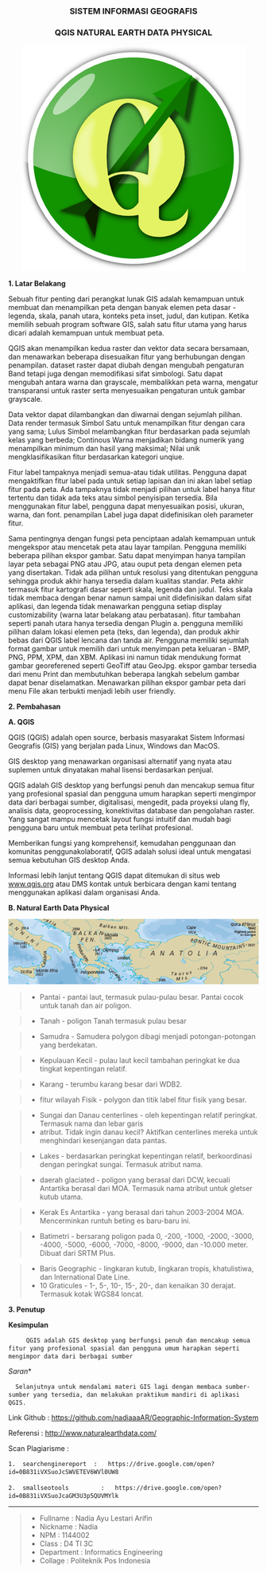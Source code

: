 <h3 align="center">SISTEM INFORMASI GEOGRAFIS</h3>
<h3 align="center">
QGIS NATURAL EARTH DATA PHYSICAL
</h3>


<p align="center">
  <img src="https://github.com/nadiaaaAR/Geographic-Information-System/blob/master/img/QGIS.png">
</p>


**1. Latar Belakang**

Sebuah fitur penting dari perangkat lunak GIS adalah kemampuan untuk membuat dan menampilkan peta dengan banyak elemen peta dasar - legenda, skala, panah utara, konteks peta inset, judul, dan kutipan. Ketika memilih sebuah program software GIS, salah satu fitur utama yang harus dicari adalah kemampuan untuk membuat peta.

QGIS akan menampilkan kedua raster dan vektor data secara bersamaan, dan menawarkan beberapa disesuaikan fitur yang berhubungan dengan penampilan. dataset raster dapat diubah dengan mengubah pengaturan Band tetapi juga dengan memodifikasi sifat simbologi. Satu dapat mengubah antara warna dan grayscale, membalikkan peta warna, mengatur transparansi untuk raster serta menyesuaikan pengaturan untuk gambar grayscale.

Data vektor dapat dilambangkan dan diwarnai dengan sejumlah pilihan. Data render termasuk Simbol Satu untuk menampilkan fitur dengan cara yang sama; Lulus Simbol melambangkan fitur berdasarkan pada sejumlah kelas yang berbeda; Continous Warna menjadikan bidang numerik yang menampilkan minimum dan hasil yang maksimal; Nilai unik mengklasifikasikan fitur berdasarkan kategori unqiue.

Fitur label tampaknya menjadi semua-atau tidak utilitas. Pengguna dapat mengaktifkan fitur label pada untuk setiap lapisan dan ini akan label setiap fitur pada peta. Ada tampaknya tidak menjadi pilihan untuk label hanya fitur tertentu dan tidak ada teks atau simbol penyisipan tersedia. Bila menggunakan fitur label, pengguna dapat menyesuaikan posisi, ukuran, warna, dan font. penampilan Label juga dapat didefinisikan oleh parameter fitur.

Sama pentingnya dengan fungsi peta penciptaan adalah kemampuan untuk mengekspor atau mencetak peta atau layar tampilan. Pengguna memiliki beberapa pilihan ekspor gambar. Satu dapat menyimpan hanya tampilan layar peta sebagai PNG atau JPG, atau ouput peta dengan elemen peta yang disertakan. Tidak ada pilihan untuk resolusi yang ditentukan pengguna sehingga produk akhir hanya tersedia dalam kualitas standar. Peta akhir termasuk fitur kartografi dasar seperti skala, legenda dan judul. Teks skala tidak membaca dengan benar namun sampai unit didefinisikan dalam sifat aplikasi, dan legenda tidak menawarkan pengguna setiap display customizability (warna latar belakang atau perbatasan). fitur tambahan seperti panah utara hanya tersedia dengan Plugin a. pengguna memiliki pilihan dalam lokasi elemen peta (teks, dan legenda), dan produk akhir bebas dari QGIS label lencana dan tanda air. Pengguna memiliki sejumlah format gambar untuk memilih dari untuk menyimpan peta keluaran - BMP, PNG, PPM, XPM, dan XBM. Aplikasi ini namun tidak mendukung format gambar georeferened seperti GeoTiff atau GeoJpg. ekspor gambar tersedia dari menu Print dan membutuhkan beberapa langkah sebelum gambar dapat benar diselamatkan. Menawarkan pilihan ekspor gambar peta dari menu File akan terbukti menjadi lebih user friendly.



**2. Pembahasan**

**A. QGIS**

QGIS (QGIS) adalah open source, berbasis masyarakat Sistem Informasi Geografis (GIS) yang berjalan pada Linux, Windows dan MacOS.
 
GIS desktop yang menawarkan organisasi alternatif yang nyata atau suplemen untuk dinyatakan mahal lisensi berdasarkan penjual.
 
QGIS adalah GIS desktop yang berfungsi penuh dan mencakup semua fitur yang profesional spasial dan pengguna umum harapkan seperti mengimpor data dari berbagai sumber, digitalisasi, mengedit, pada proyeksi ulang fly, analisis data, geoprocessing, konektivitas database dan pengolahan raster. Yang sangat mampu mencetak layout fungsi intuitif dan mudah bagi pengguna baru untuk membuat peta terlihat profesional.
 
Memberikan fungsi yang komprehensif, kemudahan penggunaan dan komunitas penggunakolaboratif, QGIS adalah solusi ideal untuk mengatasi semua kebutuhan GIS desktop Anda.

Informasi lebih lanjut tentang QGIS dapat ditemukan di situs web www.qgis.org atau DMS kontak untuk berbicara dengan kami tentang menggunakan aplikasi dalam organisasi Anda.


**B. Natural Earth Data Physical**

<p align="center">
  <img src="https://github.com/nadiaaaAR/Geographic-Information-System/blob/master/img/fisik.png">
</p>

> - Pantai - pantai laut, termasuk pulau-pulau besar. Pantai cocok untuk tanah dan air poligon.

> - Tanah - poligon Tanah termasuk pulau besar

> -  Samudra - Samudera polygon dibagi menjadi potongan-potongan yang berdekatan.

> -  Kepulauan Kecil - pulau laut kecil tambahan peringkat ke dua tingkat kepentingan relatif.

> -  Karang - terumbu karang besar dari WDB2.

> -  fitur wilayah Fisik - polygon dan titik label fitur fisik yang besar.

> -  Sungai dan Danau centerlines - oleh kepentingan relatif peringkat. Termasuk nama dan lebar garis 
> -  atribut. Tidak ingin danau kecil? Aktifkan centerlines mereka untuk menghindari kesenjangan data pantas.

> -  Lakes - berdasarkan peringkat kepentingan relatif, berkoordinasi dengan peringkat sungai. Termasuk atribut nama.

> -  daerah glaciated - poligon yang berasal dari DCW, kecuali Antartika berasal dari MOA. Termasuk nama atribut untuk gletser kutub utama.

> -  Kerak Es Antartika - yang berasal dari tahun 2003-2004 MOA. Mencerminkan runtuh beting es baru-baru ini.

> -  Batimetri - bersarang poligon pada 0, -200, -1000, -2000, -3000, -4000, -5000, -6000, -7000, -8000, -9000, dan -10.000 meter. Dibuat dari SRTM Plus.

> -  Baris Geographic - lingkaran kutub, lingkaran tropis, khatulistiwa, dan International Date Line.
> -  10 Graticules - 1-, 5-, 10-, 15-, 20-, dan kenaikan 30 derajat. Termasuk kotak WGS84 loncat.


**3. Penutup**

   **Kesimpulan**

         QGIS adalah GIS desktop yang berfungsi penuh dan mencakup semua fitur yang profesional spasial dan pengguna umum harapkan seperti mengimpor data dari berbagai sumber

   *Saran**

      Selanjutnya untuk mendalami materi GIS lagi dengan membaca sumber-sumber yang tersedia, dan melakukan praktikum mandiri di aplikasi QGIS.




  Link Github 	            :  https://github.com/nadiaaaAR/Geographic-Information-System 

  Referensi	                :	 http://www.naturalearthdata.com/ 

  Scan Plagiarisme          :
   
    1.	searchenginereport  :   https://drive.google.com/open?id=0B831iVXSuoJcSWVETEV6WVl0UW8 

    2.	smallseotools	      :   https://drive.google.com/open?id=0B831iVXSuoJcaGM3U3p5QUVMYlk 
-------

> - Fullname 				 : Nadia Ayu Lestari Arifin
> - Nickname 				 : Nadia
> - NPM		 				   : 1144002
> - Class	 				   : D4 TI 3C
> - Department  		 : Informatics Engineering
> - Collage					 : Politeknik Pos Indonesia



